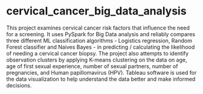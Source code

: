 # cervical_cancer_big_data_analysis
This project examines cervical cancer risk factors that influence the need for a screening. It uses PySpark for Big Data analysis and reliably compares three different ML classification algorithms - Logistics regression, Random Forest classifier and Naives Bayes - in predicting / calculating the likelihood of needing a cervical cancer biopsy. The project also attempts to identify observation clusters by applying K-means clustering on the data on age, age of first sexual experience, number of sexual partners, number of pregnancies, and Human papillomavirus (HPV).  Tableau software is used for the data visualization to help understand the data better and make informed decisions. 
